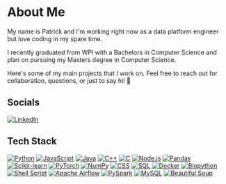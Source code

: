 # About Me

My name is Patrick and I'm working right now as a data platform engineer but love coding in my spare time. 

I recently graduated from WPI with a Bachelors in Computer Science and plan on pursuing my Masters degree in Computer Science. 

Here's some of my main projects that I work on. Feel free to reach out for collaboration, questions, or just to say hi! 🚀


## Socials

[![LinkedIn](https://img.shields.io/badge/LinkedIn-0077B5?style=for-the-badge&logo=LinkedIn&logoColor=white)](https://www.linkedin.com/in/patrick-mejia-6045151a1/)


## Tech Stack

[![Python](https://img.shields.io/badge/Python-3776AB?style=for-the-badge&logo=Python&logoColor=white)](https://www.python.org/)
[![JavaScript](https://img.shields.io/badge/JavaScript-F7DF1E?style=for-the-badge&logo=JavaScript&logoColor=black)](https://developer.mozilla.org/en-US/docs/Web/JavaScript)
[![Java](https://img.shields.io/badge/Java-007396?style=for-the-badge&logo=Java&logoColor=white)](https://www.java.com/)
[![C++](https://img.shields.io/badge/C++-00599C?style=for-the-badge&logo=cplusplus&logoColor=white)](https://isocpp.org/)
[![C](https://img.shields.io/badge/C-00599C?style=for-the-badge&logo=c&logoColor=white)](https://en.wikipedia.org/wiki/C_(programming_language))
[![Node.js](https://img.shields.io/badge/Node.js-339933?style=for-the-badge&logo=node.js&logoColor=white)](https://nodejs.org/)
[![Pandas](https://img.shields.io/badge/Pandas-150458?style=for-the-badge&logo=pandas&logoColor=white)](https://pandas.pydata.org/)
[![Scikit-learn](https://img.shields.io/badge/Scikit%20learn-F7931E?style=for-the-badge&logo=scikit-learn&logoColor=white)](https://scikit-learn.org/stable/)
[![PyTorch](https://img.shields.io/badge/PyTorch-EE4C2C?style=for-the-badge&logo=PyTorch&logoColor=white)](https://pytorch.org/)
[![NumPy](https://img.shields.io/badge/NumPy-013243?style=for-the-badge&logo=numpy&logoColor=white)](https://numpy.org/)
[![CSS](https://img.shields.io/badge/CSS-1572B6?style=for-the-badge&logo=CSS3&logoColor=white)](https://developer.mozilla.org/en-US/docs/Web/CSS)
[![SQL](https://img.shields.io/badge/SQL-4479A1?style=for-the-badge&logo=MySQL&logoColor=white)](https://www.w3schools.com/sql/)
[![Docker](https://img.shields.io/badge/Docker-2496ED?style=for-the-badge&logo=Docker&logoColor=white)](https://www.docker.com/)
[![Biopython](https://img.shields.io/badge/Biopython-FF9E18?style=for-the-badge&logo=Python&logoColor=white)](https://biopython.org/)
[![Shell Script](https://img.shields.io/badge/Shell_Script-121011?style=for-the-badge&logo=gnu-bash&logoColor=white)](https://en.wikipedia.org/wiki/Shell_script)
[![Apache Airflow](https://img.shields.io/badge/Apache%20Airflow-007A88?style=for-the-badge&logo=Apache%20Airflow&logoColor=white)](https://airflow.apache.org/)
[![PySpark](https://img.shields.io/badge/PySpark-E25A1C?style=for-the-badge&logo=Apache%20Spark&logoColor=white)](https://spark.apache.org/)
[![MySQL](https://img.shields.io/badge/MySQL-4479A1?style=for-the-badge&logo=MySQL&logoColor=white)](https://www.mysql.com/)
[![Beautiful Soup](https://img.shields.io/badge/Beautiful%20Soup-4-ff69b4?style=for-the-badge&logo=Python&logoColor=white)](https://www.crummy.com/software/BeautifulSoup/bs4/doc/)

